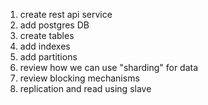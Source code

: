 1. create rest api service
2. add postgres DB
3. create tables 
4. add indexes
5. add partitions
6. review how we can use "sharding" for data
7. review blocking mechanisms
8. replication and read using slave
